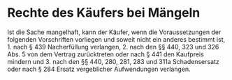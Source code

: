 # Rechte des Käufers bei Mängeln

Ist die Sache mangelhaft, kann der Käufer, wenn die Voraussetzungen der folgenden Vorschriften vorliegen und soweit nicht ein anderes bestimmt ist,  1\.
 nach § 439 Nacherfüllung verlangen,
 2\.
 nach den §§ 440, 323 und 326 Abs. 5 von dem Vertrag zurücktreten oder nach § 441 den Kaufpreis mindern und
 3\.
 nach den §§ 440, 280, 281, 283 und 311a Schadensersatz oder nach § 284 Ersatz vergeblicher Aufwendungen verlangen.
 

